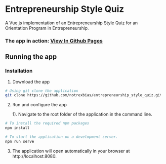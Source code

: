 # Entrepreneurship Style Quiz
A Vue.js implementation of an Entrepreneurship Style Quiz for an Orientation Program in Entrepreneurship.

### The app in action: [View In Github Pages](https://notrexbias.github.io/entrepreneurship_style_quiz/)

## Running the app

### Installation
1. Download the app
``` sh
# Using git clone the application
git clone https://github.com/notrexbias/entrepreneurship_style_quiz.git
```
2. Run and configure the app


    1). Navigate to the root folder of the application in the command line.
    
  
``` sh
# To install the required npm packages
npm install
```
``` sh
# To start the application on a development server.
npm run serve
```

3. The application will open automatically in your browser at http://localhost:8080.


